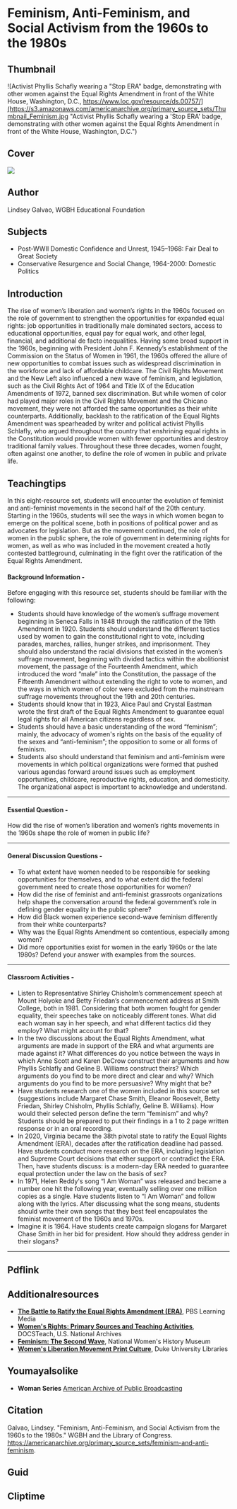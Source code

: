 # Feminism, Anti-Feminism, and Social Activism from the 1960s to the 1980s

## Thumbnail

![Activist Phyllis Schafly wearing a "Stop ERA" badge, demonstrating with other women against the Equal Rights Amendment in front of the White House, Washington, D.C., https://www.loc.gov/resource/ds.00757/](https://s3.amazonaws.com/americanarchive.org/primary_source_sets/Thumbnail_Feminism.jpg "Activist Phyllis Schafly wearing a 'Stop ERA' badge, demonstrating with other women against the Equal Rights Amendment in front of the White House, Washington, D.C.")

## Cover
  <img class="educator-resource-cover" src="https://s3.amazonaws.com/americanarchive.org/primary_source_sets/Main_Feminism.jpg"/>

## Author

Lindsey Galvao, WGBH Educational Foundation

## Subjects

- Post-WWII Domestic Confidence and Unrest, 1945–1968: Fair Deal to Great Society
- Conservative Resurgence and Social Change, 1964-2000: Domestic Politics

## Introduction

The rise of women’s liberation and women’s rights in the 1960s focused on the role of government to strengthen the opportunities for expanded equal rights: job opportunities in traditionally male dominated sectors, access to educational opportunities, equal pay for equal work, and other legal, financial, and additional de facto inequalities. Having some broad support in the 1960s, beginning with President John F. Kennedy’s establishment of the Commission on the Status of Women in 1961, the 1960s offered the allure of new opportunities to combat issues such as widespread discrimination in the workforce and lack of affordable childcare. The Civil Rights Movement and the New Left also influenced a new wave of feminism, and legislation, such as the Civil Rights Act of 1964 and Title IX of the Education Amendments of 1972, banned sex discrimination. But while women of color had played major roles in the Civil Rights Movement and the Chicano movement, they were not afforded the same opportunities as their white counterparts. Additionally, backlash to the ratification of the Equal Rights Amendment was spearheaded by writer and political activist Phyllis Schlafly, who argued throughout the country that enshrining equal rights in the Constitution would provide women with fewer opportunities and destroy traditional family values. Throughout these three decades, women fought, often against one another, to define the role of women in public and private life. 

## Teachingtips

In this eight-resource set, students will encounter the evolution of feminist and anti-feminist movements in the second half of the 20th century. Starting in the 1960s, students will see the ways in which women began to emerge on the political scene, both in positions of political power and as advocates for legislation. But as the movement continued, the role of women in the public sphere, the role of government in determining rights for women, as well as who was included in the movement created a hotly contested battleground, culminating in the fight over the ratification of the Equal Rights Amendment.

#### Background Information -

Before engaging with this resource set, students should be familiar with the following:
- Students should have knowledge of the women’s suffrage movement beginning in Seneca Falls in 1848 through the ratification of the 19th Amendment in 1920. Students should understand the different tactics used by women to gain the constitutional right to vote, including parades, marches, rallies, hunger strikes, and imprisonment. They should also understand the racial divisions that existed in the women’s suffrage movement, beginning with divided tactics within the abolitionist movement, the passage of the Fourteenth Amendment, which introduced the word “male” into the Constitution, the passage of the Fifteenth Amendment without extending the right to vote to women, and the ways in which women of color were excluded from the mainstream suffrage movements throughout the 19th and 20th centuries.
- Students should know that in 1923, Alice Paul and Crystal Eastman wrote the first draft of the Equal Rights Amendment to guarantee equal legal rights for all American citizens regardless of sex.
- Students should have a basic understanding of the word “feminism”; mainly, the advocacy of women's rights on the basis of the equality of the sexes and “anti-feminism”; the opposition to some or all forms of feminism.
- Students also should understand that feminism and anti-feminism were movements in which political organizations were formed that pushed various agendas forward around issues such as employment opportunities, childcare, reproductive rights, education, and domesticity. The organizational aspect is important to acknowledge and understand.

<hr>

#### Essential Question - 

How did the rise of women’s liberation and women’s rights movements in the 1960s shape the role of women in public life?

<hr>

#### General Discussion Questions -
- To what extent have women needed to be responsible for seeking opportunities for themselves, and to what extent did the federal government need to create those opportunities for women? 
- How did the rise of feminist and anti-feminist grassroots organizations help shape the conversation around the federal government’s role in defining gender equality in the public sphere?
- How did Black women experience second-wave feminism differently from their white counterparts?
- Why was the Equal Rights Amendment so contentious, especially among women?
- Did more opportunities exist for women in the early 1960s or the late 1980s? Defend your answer with examples from the sources. 

<hr>

#### Classroom Activities -

- Listen to Representative Shirley Chisholm’s commencement speech at Mount Holyoke and Betty Friedan’s commencement address at Smith College, both in 1981. Considering that both women fought for gender equality, their speeches take on noticeably different tones. What did each woman say in her speech, and what different tactics did they employ? What might account for that? 
- In the two discussions about the Equal Rights Amendment, what arguments are made in support of the ERA and what arguments are made against it? What differences do you notice between the ways in which Anne Scott and Karen DeCrow construct their arguments and how Phyllis Schlafly and Geline B. Williams construct theirs? Which arguments do you find to be more direct and clear and why? Which arguments do you find to be more persuasive? Why might that be?
- Have students research one of the women included in this source set (suggestions include Margaret Chase Smith, Eleanor Roosevelt, Betty Friedan, Shirley Chisholm, Phyllis Schlafly, Geline B. Williams). How would their selected person define the term “feminism” and why? Students should be prepared to put their findings in a 1 to 2 page written response or in an oral recording.
- In 2020, Virginia became the 38th pivotal state to ratify the Equal Rights Amendment (ERA), decades after the ratification deadline had passed. Have students conduct more research on the ERA, including legislation and Supreme Court decisions that either support or contradict the ERA. Then, have students discuss: is a modern-day ERA needed to guarantee equal protection under the law on the basis of sex? 
- In 1971, Helen Reddy's song “I Am Woman” was released and became a number one hit the following year, eventually selling over one million copies as a single. Have students listen to “I Am Woman” and follow along with the lyrics. After discussing what the song means, students should write their own songs that they best feel encapsulates the feminist movement of the 1960s and 1970s.
- Imagine it is 1964. Have students create campaign slogans for Margaret Chase Smith in her bid for president. How should they address gender in their slogans?

<hr>

## Pdflink

## Additionalresources

- [**The Battle to Ratify the Equal Rights Amendment (ERA)**](https://mass.pbslearningmedia.org/resource/ilgbh20-soc-ush-eraratify/the-battle-to-ratify-the-equal-rights-amendment/us-history-collection/), PBS Learning Media
- [**Women's Rights: Primary Sources and Teaching Activities**](https://www.docsteach.org/topics/women), DOCSTeach, U.S. National Archives
- [**Feminism: The Second Wave**](https://www.womenshistory.org/exhibits/feminism-second-wave), National Women's History Museum
- [**Women's Liberation Movement Print Culture**](https://repository.duke.edu/dc/wlmpc), Duke University Libraries

## Youmayalsolike

- <b>Woman Series</b> [American Archive of Public Broadcasting](https://americanarchive.org/special_collections/woman-series)

## Citation

Galvao, Lindsey. "Feminism, Anti-Feminism, and Social Activism from the 1960s to the 1980s." WGBH and the Library of Congress. https://americanarchive.org/primary_source_sets/feminism-and-anti-feminism.

## Guid
## Cliptime
